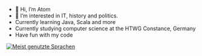 - 👋 Hi, I’m Atom
- 👀 I’m interested in IT, history and politics.
- Currently learning Java, Scala and more
- Currently studying computer science at the HTWG Constance, Germany
- Have fun with my code

[![Meist genutzte Sprachen](https://github-readme-stats.vercel.app/api/top-langs/?username=Atomarverseucht&hide=MakeFile&langs_count=10)](https://github.com/anuraghazra/github-readme-stats)
